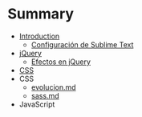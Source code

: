 # Summary

* [Introduction](README.md)
   * [Configuración de Sublime Text](configuracion_de_sublime_text.md)
* [jQuery](jQuery/README.md)
   * [Efectos en jQuery](jQuery/efectos.md)
* [CSS](css/css.md)
* CSS
   * [evolucion.md](css/evolucion.md)
   * [sass.md](css/sassmd.md)
* JavaScript

